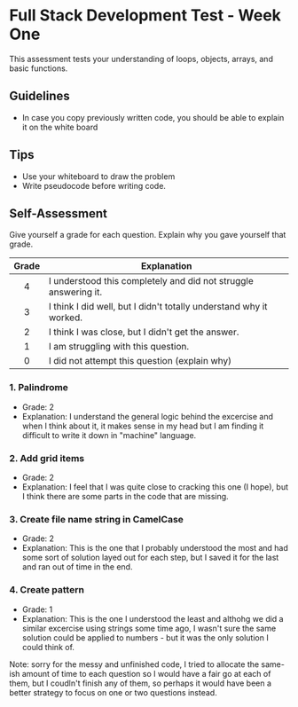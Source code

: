 # Full Stack Development Test - Week One

This assessment tests your understanding of loops, objects, arrays, and basic functions.

## Guidelines

- In case you copy previously written code, you should be able to explain it on the white board

## Tips

- Use your whiteboard to draw the problem
- Write pseudocode before writing code.

## Self-Assessment

Give yourself a grade for each question. Explain why you gave yourself that grade.

| Grade  | Explanation              |
| :----: | -------------------------|
|   4    | I understood this completely and did not struggle answering it.    |
|   3    | I think I did well, but I didn't totally understand why it worked. |
|   2    | I think I was close, but I didn't get the answer. |
|   1    | I am struggling with this question. |
|   0    | I did not attempt this question (explain why) |

### 1. Palindrome

- Grade: 2
- Explanation: I understand the general logic behind the excercise and when I think about it, 
it makes sense in my head but I am finding it difficult to write it down in "machine" language.

### 2. Add grid items

- Grade: 2
- Explanation: I feel that I was quite close to cracking this one (I hope), but I think there are some parts in the code that
are missing.

### 3. Create file name string in CamelCase

- Grade: 2
- Explanation: This is the one that I probably understood the most and had some sort of solution layed out for each step, 
but I saved it for the last and ran out of time in the end.

### 4. Create pattern

- Grade: 1
- Explanation: This is the one I understood the least and althohg we did a similar excercise using strings some time ago,
I wasn't sure the same solution could be applied to numbers - but it was the only solution I could think of.

Note: sorry for the messy and unfinished code, I tried to allocate the same-ish amount of time to each question
so I would have a fair go at each of them, but I coudln't finish any of them, so perhaps it would have been a better strategy
to focus on one or two questions instead. 